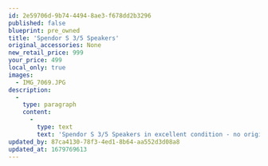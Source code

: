 ```yaml
---
id: 2e59706d-9b74-4494-8ae3-f678dd2b3296
published: false
blueprint: pre_owned
title: 'Spendor S 3/5 Speakers'
original_accessories: None
new_retail_price: 999
your_price: 499
local_only: true
images:
  - IMG_7069.JPG
description:
  -
    type: paragraph
    content:
      -
        type: text
        text: 'Spendor S 3/5 Speakers in excellent condition - no original boxes and packing. Speakers sold as new for $999.00'
updated_by: 87ca4130-78f3-4ed1-8b64-aa552d3d08a8
updated_at: 1679769613
---
```


